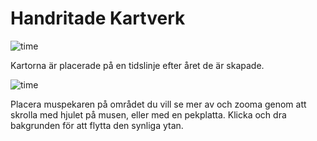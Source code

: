 # Handritade Kartverk

![time](img/infobar_time.svg)

Kartorna är placerade på en tidslinje efter året de är skapade.

![time](img/infobar_scroll.svg)

Placera muspekaren på området du vill se mer av och zooma genom att skrolla med hjulet på musen, eller med en pekplatta. Klicka och dra bakgrunden för att flytta den synliga ytan.